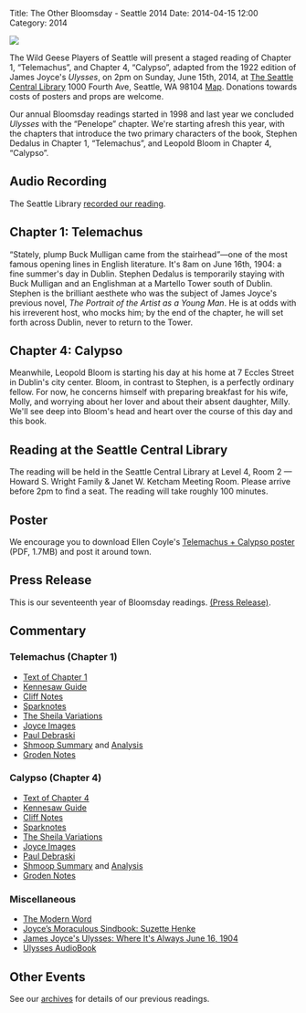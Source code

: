 Title: The Other Bloomsday - Seattle 2014
Date: 2014-04-15 12:00
Category: 2014

[![]({filename}/posters/Telypso.jpg)]({filename}/posters/Telypso.pdf "Download Telypso Poster")

The Wild Geese Players of Seattle will present a staged reading of
Chapter 1, “Telemachus”, and Chapter 4, “Calypso”,
adapted from the 1922 edition of James Joyce's *Ulysses*,
on 2pm on Sunday, June 15th, 2014,
at [The Seattle Central Library](http://www.spl.org/locations/central-library)
1000 Fourth Ave, Seattle, WA 98104
[Map](https://maps.google.com/maps?q=1000+Fourth+Avenue,+Seattle,+WA+98104).
Donations towards costs of posters and props are welcome.

Our annual Bloomsday readings started in 1998
and last year we concluded *Ulysses* with the “Penelope” chapter.
We're starting afresh this year, with the chapters that introduce
the two primary characters of the book,
Stephen Dedalus in Chapter 1, “Telemachus”, and Leopold Bloom in Chapter 4, “Calypso”.

## Audio Recording

The Seattle Library
[recorded our reading](http://www.spl.org/Audio/14_06_15_Wild_Geese_Players.mp3).

## Chapter 1: Telemachus

“Stately, plump Buck Mulligan came from the stairhead”—one of the most
famous opening lines in English literature.
It's 8am on June 16th, 1904: a fine summer's day in Dublin.
Stephen Dedalus is temporarily staying with Buck Mulligan
and an Englishman at a Martello Tower south of Dublin.
Stephen is the brilliant aesthete who was the subject of James Joyce's previous novel,
*The Portrait of the Artist as a Young Man*.
He is at odds with his irreverent host, who mocks him;
by the end of the chapter, he will set forth across Dublin, never to return to the Tower.

## Chapter 4: Calypso

Meanwhile, Leopold Bloom is starting his day at his home at 7 Eccles Street
in Dublin's city center.
Bloom, in contrast to Stephen, is a perfectly ordinary fellow.
For now, he concerns himself with preparing breakfast for his wife, Molly,
and worrying about her lover and about their absent daughter, Milly.
We'll see deep into Bloom's head and heart over the course of this day and this book.

## Reading at the Seattle Central Library

The reading will be held in the Seattle Central Library at Level 4, Room 2
— Howard S. Wright Family & Janet W. Ketcham Meeting Room.
Please arrive before 2pm to find a seat.
The reading will take roughly 100 minutes.

## Poster

We encourage you to download Ellen Coyle's
[Telemachus + Calypso poster]({filename}/posters/Telypso.pdf "Download Telemachus + Calypso Poster")
(PDF, 1.7MB) and post it around town.

## Press Release

This is our seventeenth year of Bloomsday readings.
[(Press Release)]({filename}2014/press-release.md).

## Commentary

### Telemachus (Chapter 1)

-   [Text of Chapter 1](http://www.online-literature.com/james_joyce/ulysses/1/)
-   [Kennesaw Guide](http://ksumail.kennesaw.edu/~mglosup/ulysses/telemachus.htm)
-   [Cliff Notes](http://www.cliffsnotes.com/literature/u/ulysses/summary-and-analysis/chapter-1)
-   [Sparknotes](http://www.sparknotes.com/lit/ulysses/section1.rhtml)
-   [The Sheila Variations](http://www.sheilaomalley.com/?p=7543)
-   [Joyce Images](http://www.joyceimages.com/chapter/01/)
-   [Paul Debraski](http://ijustreadaboutthat.wordpress.com/2010/07/12/james-joyce-week-1-ulysses-1922/)
-   [Shmoop Summary](http://www.shmoop.com/ulysses-joyce/episode-1-telemachus-summary.html) and [Analysis](http://www.shmoop.com/ulysses-joyce/telemachus-analysis-summary.html)
-   [Groden Notes](http://michaelgroden.com/notes/open1.html)

### Calypso (Chapter 4)

-   [Text of Chapter 4](http://www.online-literature.com/james_joyce/ulysses/4/)
-   [Kennesaw Guide](http://ksumail.kennesaw.edu/~mglosup/ulysses/calypso.htm)
-   [Cliff Notes](http://www.cliffsnotes.com/literature/u/ulysses/summary-and-analysis/chapter-4)
-   [Sparknotes](http://www.sparknotes.com/lit/ulysses/section4.rhtml)
-   [The Sheila Variations](http://www.sheilaomalley.com/?p=7553)
-   [Joyce Images](http://www.joyceimages.com/chapter/04/)
-   [Paul Debraski](http://ijustreadaboutthat.wordpress.com/2010/07/19/james-joyce%E2%80%93week-2-ulysses-1922/)
-   [Shmoop Summary](http://www.shmoop.com/ulysses-joyce/episode-4-calypso-summary.html) and [Analysis](http://www.shmoop.com/ulysses-joyce/calypso-analysis-summary.html)
-   [Groden Notes](http://michaelgroden.com/notes/open4.html)

### Miscellaneous

-   [The Modern Word](http://www.themodernword.com/joyce/)
-   [Joyce’s Moraculous Sindbook: Suzette Henke](https://ohiostatepress.org/index.htm?/books/book%20pages/henke%20joyces.htm)
-   [James Joyce's Ulysses: Where It's Always June 16, 1904](http://loki.stockton.edu/~kinsellt/projects/ulysses/ulysses.html)
-   [Ulysses AudioBook](http://archive.org/details/Ulysses-Audiobook)

## Other Events

See our [archives]({filename}/archives.md) for details of our previous readings.
